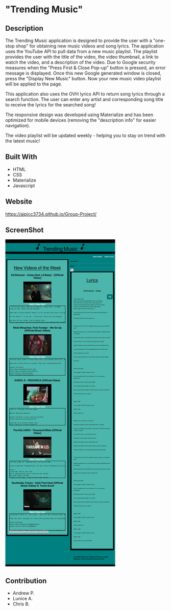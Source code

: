 # "Trending Music"

## Description

The Trending Music application is designed to provide the user with a "one-stop shop" for obtaining new music videos and song lyrics. The application uses the YouTube API to pull data from a new music playlist. The playlist provides the user with the title of the video, the video thumbnail, a link to watch the video, and a description of the video. Due to Google security measures when the "Press First & Close Pop-up" button is pressed, an error message is displayed. Once this new Google generated window is closed, press the "Display New Music" button. Now your new music video playlist will be applied to the page.

This application also uses the OVH lyrics API to return song lyrics through a search function. The user can enter any artist and corresponding song title to receive the lyrics for the searched song!

The responsive design was developed using Materialize and has been optimized for mobile devices (removing the "description info" for easier navigation). 

The video playlist will be updated weekly - helping you to stay on trend with the latest music!

## Built With

- HTML
- CSS
- Materialize
- Javascript

## Website

https://ajpicc3734.github.io/Group-Project/

## ScreenShot

![screenshot](./css/images/Trending%20Music.png)

## Contribution
- Andrew P.
- Lunice A.
- Chris B.
